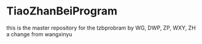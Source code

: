# TiaoZhanBeiProgram
this is the master repository for the tzbprobram by WG, DWP, ZP, WXY, ZH
a change from wangxinyu
